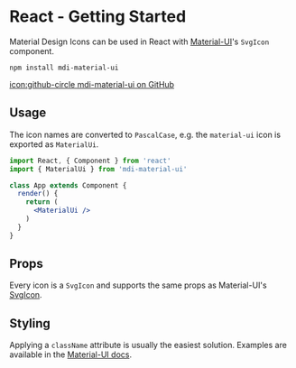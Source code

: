# React - Getting Started

Material Design Icons can be used in React with [Material-UI](https://material-ui.com)'s `SvgIcon` component.

```
npm install mdi-material-ui
```

<a href="https://github.com/TeamWertarbyte/mdi-material-ui" class="btn btn-outline-secondary">icon:github-circle mdi-material-ui on GitHub</a>

## Usage

The icon names are converted to `PascalCase`, e.g. the `material-ui` icon is exported as `MaterialUi`.

```jsx
import React, { Component } from 'react'
import { MaterialUi } from 'mdi-material-ui'

class App extends Component {
  render() {
    return (
      <MaterialUi />
    )
  }
} 
```

## Props

Every icon is a `SvgIcon` and supports the same props as Material-UI's [SvgIcon](https://material-ui.com/api/svg-icon/).

## Styling

Applying a `className` attribute is usually the easiest solution. Examples are available in the [Material-UI docs](https://material-ui.com/style/icons/).
